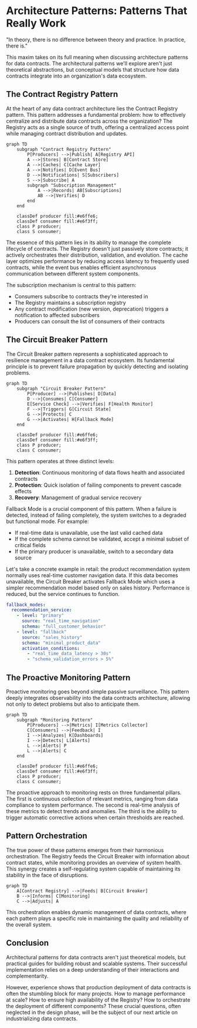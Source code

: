 # Architecture Patterns: Patterns That Really Work

"In theory, there is no difference between theory and practice. In practice, there is."

This maxim takes on its full meaning when discussing architecture patterns for data contracts. The architectural patterns we'll explore aren't just theoretical abstractions, but conceptual models that structure how data contracts integrate into an organization's data ecosystem.

## The Contract Registry Pattern

At the heart of any data contract architecture lies the Contract Registry pattern. This pattern addresses a fundamental problem: how to effectively centralize and distribute data contracts across the organization? The Registry acts as a single source of truth, offering a centralized access point while managing contract distribution and updates.

```mermaid
graph TD
    subgraph "Contract Registry Pattern"
        P[Producers] -->|Publish| A[Registry API]
        A -->|Stores| B[Contract Store]
        A -->|Caches| C[Cache Layer]
        A -->|Notifies| D[Event Bus]
        D -->|Notifications| S[Subscribers]
        S -->|Subscribe| A
        subgraph "Subscription Management"
            A -->|Records| AB[Subscriptions]
            AB -->|Verifies| D
        end
    end

    classDef producer fill:#e6ffe6;
    classDef consumer fill:#e6f3ff;
    class P producer;
    class S consumer;
```

The essence of this pattern lies in its ability to manage the complete lifecycle of contracts. The Registry doesn't just passively store contracts; it actively orchestrates their distribution, validation, and evolution. The cache layer optimizes performance by reducing access latency to frequently used contracts, while the event bus enables efficient asynchronous communication between different system components.

The subscription mechanism is central to this pattern:
- Consumers subscribe to contracts they're interested in
- The Registry maintains a subscription registry
- Any contract modification (new version, deprecation) triggers a notification to affected subscribers
- Producers can consult the list of consumers of their contracts

## The Circuit Breaker Pattern

The Circuit Breaker pattern represents a sophisticated approach to resilience management in a data contract ecosystem. Its fundamental principle is to prevent failure propagation by quickly detecting and isolating problems.

```mermaid
graph TD
    subgraph "Circuit Breaker Pattern"
        P[Producer] -->|Publishes| D[Data]
        D -->|Consumes| C[Consumer]
        E[Service Check] -->|Verifies| F[Health Monitor]
        F -->|Triggers| G[Circuit State]
        G -->|Protects| C
        G -->|Activates| H[Fallback Mode]
    end

    classDef producer fill:#e6ffe6;
    classDef consumer fill:#e6f3ff;
    class P producer;
    class C consumer;
```

This pattern operates at three distinct levels:

1. **Detection**: Continuous monitoring of data flows health and associated contracts
2. **Protection**: Quick isolation of failing components to prevent cascade effects
3. **Recovery**: Management of gradual service recovery

Fallback Mode is a crucial component of this pattern. When a failure is detected, instead of failing completely, the system switches to a degraded but functional mode. For example:

- If real-time data is unavailable, use the last valid cached data
- If the complete schema cannot be validated, accept a minimal subset of critical fields
- If the primary producer is unavailable, switch to a secondary data source

Let's take a concrete example in retail: the product recommendation system normally uses real-time customer navigation data. If this data becomes unavailable, the Circuit Breaker activates Fallback Mode which uses a simpler recommendation model based only on sales history. Performance is reduced, but the service continues to function.

```yaml
fallback_modes:
  recommendation_service:
    - level: "primary"
      source: "real_time_navigation"
      schema: "full_customer_behavior"
    - level: "fallback"
      source: "sales_history"
      schema: "minimal_product_data"
      activation_conditions:
        - "real_time_data_latency > 30s"
        - "schema_validation_errors > 5%"
```

## The Proactive Monitoring Pattern

Proactive monitoring goes beyond simple passive surveillance. This pattern deeply integrates observability into the data contracts architecture, allowing not only to detect problems but also to anticipate them.

```mermaid
graph TD
    subgraph "Monitoring Pattern"
        P[Producers] -->|Metrics| I[Metrics Collector]
        C[Consumers] -->|Feedback| I
        I -->|Analyzes| K[Dashboards]
        I -->|Detects| L[Alerts]
        L -->|Alerts| P
        L -->|Alerts| C
    end

    classDef producer fill:#e6ffe6;
    classDef consumer fill:#e6f3ff;
    class P producer;
    class C consumer;
```

The proactive approach to monitoring rests on three fundamental pillars. The first is continuous collection of relevant metrics, ranging from data compliance to system performance. The second is real-time analysis of these metrics to detect trends and anomalies. The third is the ability to trigger automatic corrective actions when certain thresholds are reached.

## Pattern Orchestration

The true power of these patterns emerges from their harmonious orchestration. The Registry feeds the Circuit Breaker with information about contract states, while monitoring provides an overview of system health. This synergy creates a self-regulating system capable of maintaining its stability in the face of disruptions.

```mermaid
graph TD
    A[Contract Registry] -->|Feeds| B[Circuit Breaker]
    B -->|Informs| C[Monitoring]
    C -->|Adjusts| A
```

This orchestration enables dynamic management of data contracts, where each pattern plays a specific role in maintaining the quality and reliability of the overall system.

## Conclusion

Architectural patterns for data contracts aren't just theoretical models, but practical guides for building robust and scalable systems. Their successful implementation relies on a deep understanding of their interactions and complementarity.

However, experience shows that production deployment of data contracts is often the stumbling block for many projects. How to manage performance at scale? How to ensure high availability of the Registry? How to orchestrate the deployment of different components? These crucial questions, often neglected in the design phase, will be the subject of our next article on industrializing data contracts. 